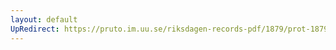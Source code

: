 ```yaml
---
layout: default
UpRedirect: https://pruto.im.uu.se/riksdagen-records-pdf/1879/prot-1879--fk--039.pdf
---
```

